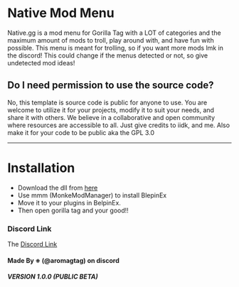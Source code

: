 ﻿# Native Mod Menu
Native.gg is a mod menu for Gorilla Tag with a LOT of categories and the maximum amount of mods to troll, play around with, and have fun with possible. This menu is meant for trolling, so if you want more mods lmk in the discord! This could change if the menus detected or not, so give undetected mod ideas!

## Do I need permission to use the source code?
No, this template is source code is public for anyone to use. You are welcome to utilize it for your projects, modify it to suit your needs, and share it with others. We believe in a collaborative and open community where resources are accessible to all. Just give credits to iidk, and me. Also make it for your code to be public aka the GPL 3.0

---

# Installation

- Download the dll from [here](https://somewhere.com/)
- Use mmm (MonkeModManager) to install BlepinEx
- Move it to your plugins in BelpinEx.
- Then open gorilla tag and your good!!

### Discord Link
The [Discord Link](https://discord.gg/QMdN9d8AXp)

#### Made By ※ (@aromagtag) on discord
##### VERSION 1.0.0 (PUBLIC BETA)
